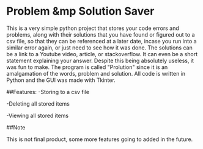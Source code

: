 # Problem &mp Solution Saver

This is a very simple python project that stores your code errors and problems, along with their solutions that you have found or figured out to a csv file, so that 
they can be referenced at a later date, incase you run into a similar error again, or just need to see how it was done. The solutions can be a link to a Youtube video, 
article, or stackoverflow. It can even be a short statement explaining your answer. Despite this being absolutely useless, it was fun to make. The program is called 
"Prolution" since it is an amalgamation of the words, problem and solution. All code is written in Python and the GUI was made with Tkinter. 

##Features:
-Storing to a csv file

-Deleting all stored items

-Viewing all stored items

##Note

This is not final product, some more features going to added in the future.

